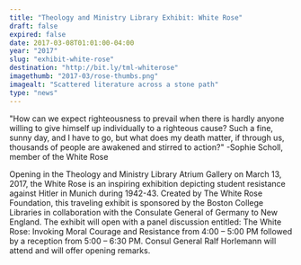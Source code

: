 ```yaml
---
title: "Theology and Ministry Library Exhibit: White Rose"
draft: false
expired: false
date: 2017-03-08T01:01:00-04:00
year: "2017"
slug: "exhibit-white-rose"
destination: "http://bit.ly/tml-whiterose"
imagethumb: "2017-03/rose-thumbs.png"
imagealt: "Scattered literature across a stone path"
type: "news"
---
```


"How can we expect righteousness to prevail when there is hardly anyone willing to give himself up individually to a righteous cause? Such a fine, sunny day, and I have to go, but what does my death matter, if through us, thousands of people are awakened and stirred to action?" -Sophie Scholl, member of the White Rose

Opening in the Theology and Ministry Library Atrium Gallery on March 13, 2017, the White Rose is an inspiring exhibition depicting student resistance against Hitler in Munich during 1942-43. Created by The White Rose Foundation, this traveling exhibit is sponsored by the Boston College Libraries in collaboration with the Consulate General of Germany to New England. The exhibit will open with a panel discussion entitled: The White Rose: Invoking Moral Courage and Resistance from 4:00 – 5:00 PM followed by a reception from 5:00 – 6:30 PM. Consul General Ralf Horlemann will attend and will offer opening remarks.

